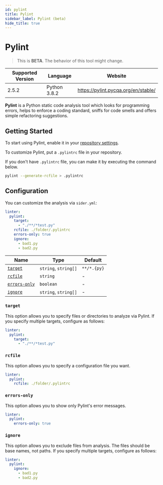 ```yaml
---
id: pylint
title: Pylint
sidebar_label: Pylint (beta)
hide_title: true
---
```


# Pylint

> This is **BETA**. The behavior of this tool might change.

| Supported Version | Language     | Website                             |
| ----------------- | ------------ | ----------------------------------- |
| 2.5.2             | Python 3.8.2 | https://pylint.pycqa.org/en/stable/ |

**Pylint** is a Python static code analysis tool which looks for programming errors, helps to enforce a coding standard, sniffs for code smells and offers simple refactoring suggestions.

## Getting Started

To start using Pylint, enable it in your [repository settings](../../getting-started/repository-settings.md).

To customize Pylint, put a `.pylintrc` file in your repository.

If you don't have `.pylintrc` file, you can make it by executing the command below.

```bash
pylint --generate-rcfile > .pylintrc
```

## Configuration

You can customize the analysis via `sider.yml`:

```yaml
linter:
  pylint:
    target:
      - "./**/*test.py"
    rcfile: ./folder/.pylintrc
    errors-only: true
    ignore:
      - bad1.py
      - bad2.py
```

| Name                          | Type                 | Default     |
| ----------------------------- | -------------------- | ----------- |
| [`target`](#target)           | `string`, `string[]` | `**/*.{py}` |
| [`rcfile`](#rcfile)           | `string`             | -           |
| [`errors-only`](#errors-only) | `boolean`            | -           |
| [`ignore`](#ignore)           | `string`, `string[]` | -           |

### `target`

This option allows you to specify files or directories to analyze via Pylint. If you specify multiple targets, configure as follows:

```yaml
linter:
  pylint:
    target:
      - "./**/*test.py"
```

### `rcfile`

This option allows you to specify a configuration file you want.

```yaml
linter:
  pylint:
    rcfile: ./folder/.pylintrc
```

### `errors-only`

This option allows you to show only Pylint's error messages.

```yaml
linter:
  pylint:
    errors-only: true
```

### `ignore`

This option allows you to exclude files from analysis. The files should be base names, not paths. If you specify multiple targets, configure as follows:

```yaml
linter:
  pylint:
    ignore:
      - bad1.py
      - bad2.py
```
